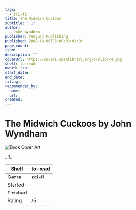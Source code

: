 ```yaml
---
tags:
  - sci-fi
title: The Midwich Cuckoos
subtitle: " 1"
author:
  - John Wyndham
publisher: Penguin Publishing
published: 2008-08-06T15:00:00+01:00
page_count:
isbn:
description: ""
coverUrl: https://covers.openlibrary.org/b/olid/-M.jpg
shelf: to-read
owned: true
start_date:
end_date:
rating:
recommended_by:
  name:
  url:
created:
---
```


# The Midwich Cuckoos by John Wyndham

![Book Cover Art](https://covers.openlibrary.org/b/olid/-M.jpg)

_ 1_

| Shelf | to-read |
| --- | --- |
| Genre | sci-fi |
| Started |  |
| Finished |  |
| Rating | /5 |

